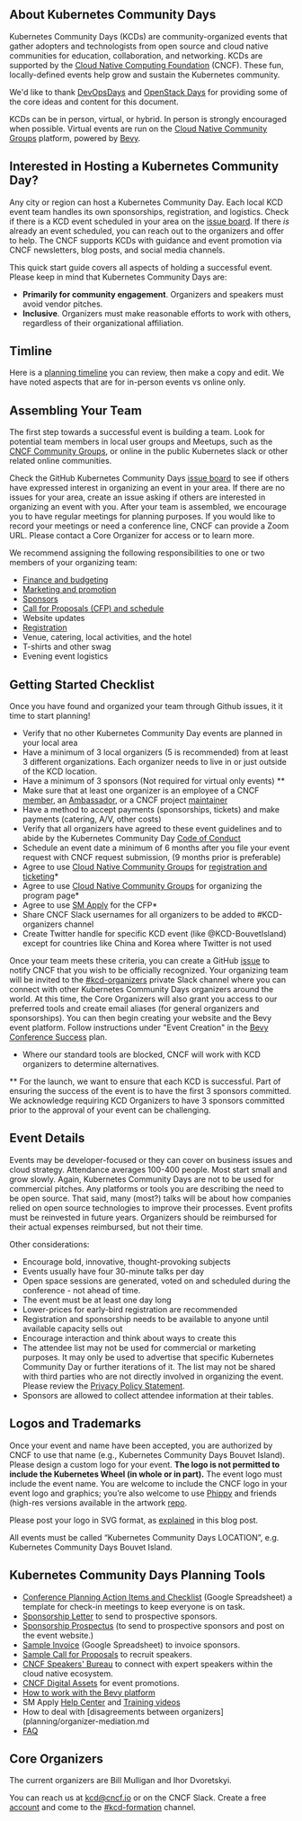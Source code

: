 ## About Kubernetes Community Days

Kubernetes Community Days (KCDs) are community-organized events that gather adopters and technologists from open source and cloud native communities for education, collaboration, and networking. KCDs are supported by the [Cloud Native Computing Foundation](https://cncf.io) (CNCF). These fun, locally-defined events help grow and sustain the Kubernetes community.

We'd like to thank [DevOpsDays](https://devopsdays.org) and [OpenStack Days](https://www.openstack.org/community/events/openstackdays) for providing some of the core ideas and content for this document.

KCDs can be in person, virtual, or hybrid. In person is strongly encouraged when possible. Virtual events are run on the [Cloud Native Community Groups](https://community.cncf.io/) platform, powered by [Bevy](https://www.bevy.com/). 

## Interested in Hosting a Kubernetes Community Day?

Any city or region can host a Kubernetes Community Day. Each local KCD event team handles its own sponsorships, registration, and logistics. Check if there is a KCD event scheduled in your area on the [issue board](https://github.com/cncf/kubernetes-community-days/projects/2). If there *is* already an event scheduled, you can reach out to the organizers and offer to help. The CNCF supports KCDs with guidance and event promotion via CNCF newsletters, blog posts, and social media channels.

This quick start guide covers all aspects of holding a successful event. Please keep in mind that Kubernetes Community Days are:

* **Primarily for community engagement**. Organizers and speakers must avoid vendor pitches.
* **Inclusive**. Organizers must make reasonable efforts to work with others, regardless of their organizational affiliation.

## Timline

Here is a [planning timeline](https://docs.google.com/spreadsheets/d/1bvCiyyDut1seSnBE6pzVevcJkXLeWbxbncvhFsyY8PI/edit#gid=0) you can review, then make a copy and edit. We have noted aspects that are for in-person events vs online only.

## Assembling Your Team

The first step towards a successful event is building a team. Look for potential team members in local user groups and Meetups, such as the [CNCF Community Groups](https://community.cncf.io/), or online in the public Kubernetes slack or other related online communities.

Check the GitHub Kubernetes Community Days [issue board](https://github.com/cncf/kubernetes-community-days/projects/2) to see if others have expressed interest in organizing an event in your area. If there are no issues for your area, create an issue asking if others are interested in organizing an event with you. After your team is assembled, we encourage you to have regular meetings for planning purposes. If you would like to record your meetings or need a conference line, CNCF can provide a Zoom URL. Please contact a Core Organizer for access or to learn more.

We recommend assigning the following responsibilities to one or two members of your organizing team:

* [Finance and budgeting](/planning/budget-finances.md)
* [Marketing and promotion](/planning/marketing-promotion.md) 
* [Sponsors](/sponsor-resources/sponsorships-faq.md)
* [Call for Proposals (CFP) and schedule](/speaker-resources/cfp.md)
* Website updates
* [Registration](/planning/registration.md)
* Venue, catering, local activities, and the hotel
* T-shirts and other swag
* Evening event logistics

## Getting Started Checklist

Once you have found and organized your team through Github issues, it it time to start planning!

* Verify that no other Kubernetes Community Day events are planned in your local area
* Have a minimum of 3 local organizers (5 is recommended) from at least 3 different organizations. Each organizer needs to live in or just outside of the KCD location.
* Have a minimum of 3 sponsors (Not required for virtual only events) ** 
* Make sure that at least one organizer is an employee of a CNCF [member](https://www.cncf.io/about/members/), an [Ambassador](https://www.cncf.io/people/ambassadors/), or a CNCF project [maintainer](http://maintainers.cncf.io/)
* Have a method to accept payments (sponsorships, tickets) and make payments (catering, A/V, other costs)
* Verify that all organizers have agreed to these event guidelines and to abide by the Kubernetes Community Day [Code of Conduct](code-of-conduct.md)
* Schedule an event date a minimum of 6 months after  you file your event request with CNCF request submission,  (9 months prior is preferable)
* Agree to use [Cloud Native Community Groups](https://community.cncf.io/) for [registration and ticketing](https://help.bevylabs.com/article/369-manage-event-ticketing)*
* Agree to use [Cloud Native Community Groups](https://community.cncf.io/) for organizing the program page*
* Agree to use [SM Apply](https://apply.surveymonkey.com/) for the CFP*
* Share CNCF Slack usernames for all organizers to be added to #KCD-organizers channel
* Create Twitter handle for specific KCD event (like @KCD-BouvetIsland) except for countries like China and Korea where Twitter is not used

Once your team meets these criteria, you can create a GitHub [issue](https://github.com/cncf/kubernetes-community-days/issues/) to notify CNCF that you wish to be officially recognized. Your organizing team will be invited to the [#kcd-organizers](https://cloud-native.slack.com/messages/GN6R2PV1A) private Slack channel where you can connect with other Kubernetes Community Days organizers around the world. At this time, the Core Organizers will also grant you access to our preferred tools and create email aliases (for general organizers and sponsorships). You can then begin creating your website and the Bevy event platform. Follow instructions under "Event Creation" in the [Bevy Conference Success](https://docs.google.com/spreadsheets/d/1FeUB6beZAVeR8ViVIR-_mPUSxKHsynDc9XCIvx1roqc/edit#gid=698508546) plan. 

* Where our standard tools are blocked, CNCF will work with KCD organizers to determine alternatives. 

** For the launch, we want to ensure that each KCD is successful. Part of ensuring the success of the event is to have the first 3 sponsors committed. We acknowledge requiring KCD Organizers to have 3 sponsors committed prior to the approval of your event can be challenging.

## Event Details 

Events may be developer-focused or they can cover on business issues and cloud strategy. Attendance averages 100-400 people. Most start small and grow slowly. Again, Kubernetes Community Days are not to be used for commercial pitches. Any platforms or tools you are describing the need to be open source. That said, many (most?) talks will be about how companies relied on open source technologies to improve their processes. Event profits must be reinvested in future years. Organizers should be reimbursed for their actual expenses reimbursed, but not their time.

Other considerations:

* Encourage bold, innovative, thought-provoking subjects
* Events usually have four 30-minute talks per day
* Open space sessions are generated, voted on and scheduled during the conference - not ahead of time.
* The event must be at least one day long
* Lower-prices for early-bird registration are recommended
* Registration and sponsorship needs to be available to anyone until  available capacity sells out
* Encourage interaction and think about ways to create this
* The attendee list may not be used for commercial or marketing purposes. It may only be used to advertise that specific Kubernetes Community Day or further iterations of it. The list may not be shared with third parties who are not directly involved in organizing the event. Please review the [Privacy Policy Statement](https://www.linuxfoundation.org/privacy/).
* Sponsors are allowed to collect attendee information at their tables. 

## Logos and Trademarks

Once your event and name have been accepted, you are authorized by CNCF to use that name (e.g., Kubernetes Community Days Bouvet Island). Please design a custom logo for your event. **The logo is not permitted to include the Kubernetes Wheel (in whole or in part).** The event logo must include the event name. You are welcome to include the CNCF logo in your event logo and graphics; you’re also welcome to use [Phippy](https://phippy.io/) and friends (high-res versions available in the artwork [repo](https://github.com/cncf/artwork/blob/master/examples/other.md#phippy--friends-group-logos).

Please post your logo in SVG format, as [explained](https://www.cncf.io/blog/2019/07/17/what-image-formats-should-you-be-using-in-2019/) in this blog post.

All events must be called “Kubernetes Community Days LOCATION”, e.g. Kubernetes Community Days Bouvet Island.

## Kubernetes Community Days Planning Tools

* [Conference Planning Action Items and Checklist](https://docs.google.com/spreadsheets/d/1bvCiyyDut1seSnBE6pzVevcJkXLeWbxbncvhFsyY8PI/edit) (Google Spreadsheet) a template for check-in meetings to keep everyone is on task. 
* [Sponsorship Letter](/sponsor-resources/letter-prospecting-sponsors.md) to send to prospective sponsors.
* [Sponsorship Prospectus](/sponsor-resources/) (to send to prospective sponsors and post on the event website.)
* [Sample Invoice](https://docs.google.com/document/d/1Rbc8hvBgbO55asEQzzAHkpvSU2ogl52NmWq1-NhBYdY/edit) (Google Spreadsheet) to invoice sponsors.
* [Sample Call for Proposals](/speaker-resources/cfp.md) to recruit speakers.
* [CNCF Speakers' Bureau](https://www.cncf.io/speakers/) to connect with expert speakers within the cloud native ecosystem.
* [CNCF Digital Assets](https://github.com/cncf/artwork) for  event promotions.
* [How to work with the Bevy platform](https://github.com/cncf/kubernetes-community-days/blob/main/planning/platform-help.md)
* SM Apply [Help Center](https://help.smapply.io/hc/en-us) and [Training videos](https://help.smapply.io/hc/en-us/categories/115000187973-Implementation-Training-Videos)
* How to deal with [disagreements between organizers](planning/organizer-mediation.md
* [FAQ](/planning/faq.md)

## Core Organizers

The current organizers are Bill Mulligan and Ihor Dvoretskyi.

You can reach us at kcd@cncf.io or on the CNCF Slack. Create a free [account](https://slack.cncf.io) and come to the [#kcd-formation](https://cloud-native.slack.com/messages/CN6LBV16G) channel.


